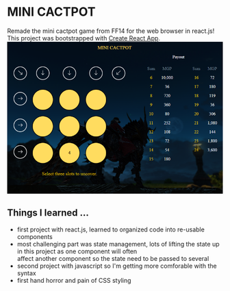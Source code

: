 # MINI CACTPOT
Remade the mini cactpot game from FF14 for the web browser in react.js!  
This project was bootstrapped with [Create React App](https://github.com/facebook/create-react-app).  
![Example image of web app!](/images/example.png "Example")

## Things I learned ...

- first project with react.js, learned to organized code into re-usable components
- most challenging part was state management, lots of lifting the state up in this project as one component will often  
  affect another component so the state need to be passed to several
- second project with javascript so I'm getting more comforable with the syntax
- first hand horror and pain of CSS styling
